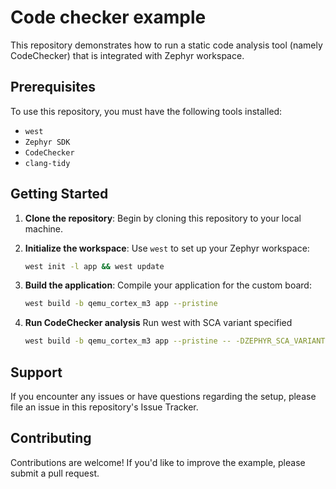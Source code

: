# Code checker example

This repository demonstrates how to run a static code analysis tool (namely CodeChecker) that is integrated with Zephyr workspace.

## Prerequisites

To use this repository, you must have the following tools installed:
- `west`
- `Zephyr SDK`
- `CodeChecker`
- `clang-tidy`

## Getting Started

1. **Clone the repository**:
    Begin by cloning this repository to your local machine.

2. **Initialize the workspace**:
    Use `west` to set up your Zephyr workspace:
    ```bash
    west init -l app && west update
    ```

3. **Build the application**:
    Compile your application for the custom board:
    ```bash
    west build -b qemu_cortex_m3 app --pristine
    ```

4. **Run CodeChecker analysis**
    Run west with SCA variant specified
    ```bash
    west build -b qemu_cortex_m3 app --pristine -- -DZEPHYR_SCA_VARIANT=codechecker
    ```

## Support

If you encounter any issues or have questions regarding the setup, please file an issue in this repository's Issue Tracker.

## Contributing

Contributions are welcome! If you'd like to improve the example, please submit a pull request.
